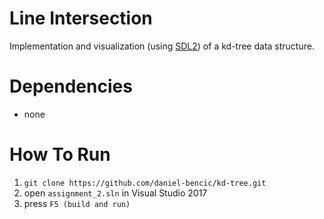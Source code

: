 # Line Intersection

Implementation and visualization (using [SDL2](https://www.libsdl.org/index.php)) of a kd-tree data structure.

# Dependencies
* none

# How To Run
1. `git clone https://github.com/daniel-bencic/kd-tree.git`
2. open `assignment_2.sln` in Visual Studio 2017
3. press `F5 (build and run)`
